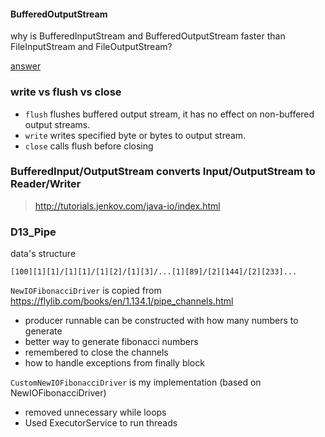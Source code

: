 

#### BufferedOutputStream

why is BufferedInputStream and BufferedOutputStream faster than FileInputStream and FileOutputStream?

[answer](https://stackoverflow.com/a/18600383/986966)

### write vs flush vs close

- `flush` flushes buffered output stream, it has no effect on non-buffered output streams.
- `write` writes specified byte or bytes to output stream.
- `close` calls flush before closing

### BufferedInput/OutputStream converts Input/OutputStream to Reader/Writer

> http://tutorials.jenkov.com/java-io/index.html

### D13_Pipe

data's structure

`[100][1][1]/[1][1]/[1][2]/[1][3]/...[1][89]/[2][144]/[2][233]...`

`NewIOFibonacciDriver` is copied from https://flylib.com/books/en/1.134.1/pipe_channels.html

- producer runnable can be constructed with how many numbers to generate
- better way to generate fibonacci numbers
- remembered to close the channels
- how to handle exceptions from finally block

`CustomNewIOFibonacciDriver` is my implementation (based on NewIOFibonacciDriver)

- removed unnecessary while loops
- Used ExecutorService to run threads